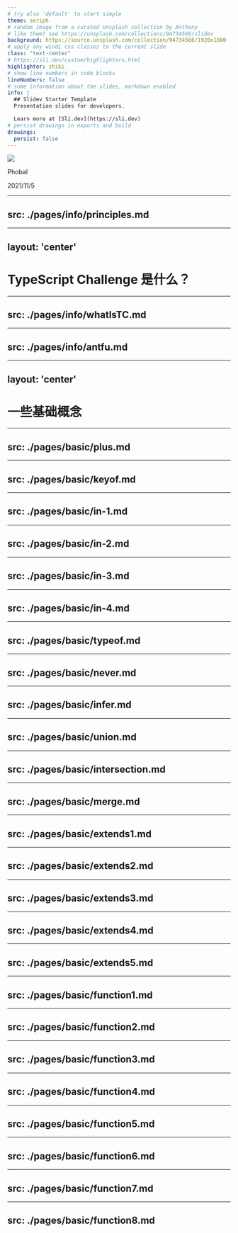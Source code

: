 ```yaml
---
# try also 'default' to start simple
theme: seriph
# random image from a curated Unsplash collection by Anthony
# like them? see https://unsplash.com/collections/94734566/slidev
background: https://source.unsplash.com/collection/94734566/1920x1080
# apply any windi css classes to the current slide
class: "text-center"
# https://sli.dev/custom/highlighters.html
highlighter: shiki
# show line numbers in code blocks
lineNumbers: false
# some information about the slides, markdown enabled
info: |
  ## Slidev Starter Template
  Presentation slides for developers.

  Learn more at [Sli.dev](https://sli.dev)
# persist drawings in exports and build
drawings:
  persist: false
---
```


<img src="https://github.com/type-challenges/type-challenges/raw/master/screenshots/logo.svg">

<div class="pl-100">
  <p>Phobal</p>
  <p>2021/11/5</p>
</div>

---
src: ./pages/info/principles.md
---

---
layout: 'center'
---

# TypeScript Challenge 是什么？

---
src: ./pages/info/whatIsTC.md
---

---
src: ./pages/info/antfu.md
---

---
layout: 'center'
---

# 一些基础概念

---
src: ./pages/basic/plus.md
---

---
src: ./pages/basic/keyof.md
---

---
src: ./pages/basic/in-1.md
---

---
src: ./pages/basic/in-2.md
---

---
src: ./pages/basic/in-3.md
---

---
src: ./pages/basic/in-4.md
---

---
src: ./pages/basic/typeof.md
---

---
src: ./pages/basic/never.md
---

---
src: ./pages/basic/infer.md
---

---
src: ./pages/basic/union.md
---

---
src: ./pages/basic/intersection.md
---

---
src: ./pages/basic/merge.md
---

---
src: ./pages/basic/extends1.md
---

---
src: ./pages/basic/extends2.md
---

---
src: ./pages/basic/extends3.md
---

---
src: ./pages/basic/extends4.md
---

---
src: ./pages/basic/extends5.md
---

---
src: ./pages/basic/function1.md
---

---
src: ./pages/basic/function2.md
---

---
src: ./pages/basic/function3.md
---

---
src: ./pages/basic/function4.md
---

---
src: ./pages/basic/function5.md
---

---
src: ./pages/basic/function6.md
---

---
src: ./pages/basic/function7.md
---

---
src: ./pages/basic/function8.md
---